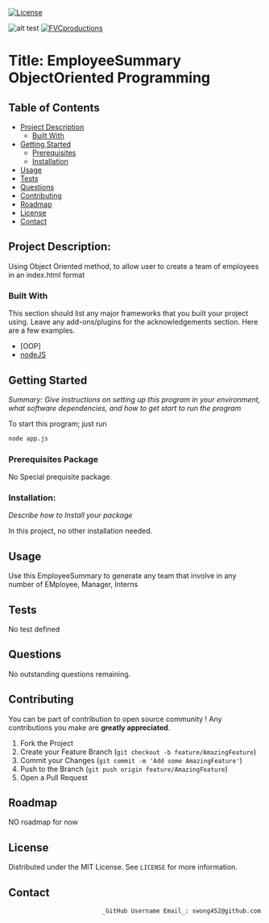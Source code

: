 
[![License](http://img.shields.io/:github-EmployeeSummaryOOP-blue.svg)](https://github.com/swong452/EmployeeSummaryOOP)

![alt test](swongGitHubPicture.png "my Avatar")
<a href="http://fvcproductions.com"><img src="https://avatars1.githubusercontent.com/u/4284691?v=3&s=200" title="FVCproductions" alt="FVCproductions"></a>
# Title: EmployeeSummary ObjectOriented Programming

## Table of Contents

* [Project Description](#about-the-project)
  * [Built With](#built-with)
* [Getting Started](#getting-started)
  * [Prerequisites](#prerequisites)
  * [Installation](#installation)
* [Usage](#usage)
* [Tests](#tests)
* [Questions](#questions)
* [Contributing](#contributing)
* [Roadmap](#roadmap)
* [License](#license)
* [Contact](#contact)


## Project Description: 
Using Object Oriented method, to allow user to create a team of employees in an index.html format


### Built With
This section should list any major frameworks that you built your project using. Leave any add-ons/plugins for the acknowledgements section. Here are a few examples.
* [OOP]
* [nodeJS](https://nodejs.org/en/)



## Getting Started

_Summary: Give instructions on setting up this program in your environment,_
_what software dependencies, and how to get start to run the program_

To start this program; just run 
```sh
node app.js
```

### Prerequisites Package 

No Special prequisite package.

### Installation: 
_Describe how to Install your package_

In this project, no other installation needed. 

## Usage

Use this EmployeeSummary to generate any team that involve in any number of EMployee, Manager, Interns



## Tests

No test defined 

## Questions

No outstanding questions remaining. 


## Contributing

You can be part of contribution to open source community !
Any contributions you make are **greatly appreciated**.

1. Fork the Project
2. Create your Feature Branch (`git checkout -b feature/AmazingFeature`)
3. Commit your Changes (`git commit -m 'Add some AmazingFeature'`)
4. Push to the Branch (`git push origin feature/AmazingFeature`)
5. Open a Pull Request


## Roadmap

NO roadmap for now

<!-- LICENSE -->
## License

Distributed under the MIT License. See `LICENSE` for more information.

## Contact
                              _GitHub Username Email_: swong452@github.com